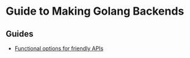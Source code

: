 # Guide to Making Golang Backends

## Guides

- [Functional options for friendly APIs](https://dave.cheney.net/2014/10/17/functional-options-for-friendly-apis)